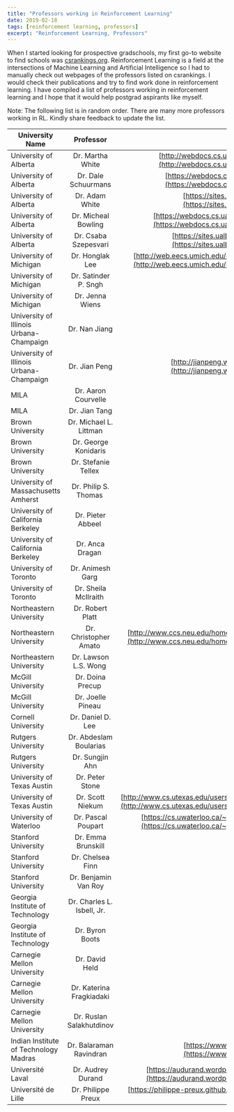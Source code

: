 ```yaml
---
title: "Professors working in Reinforcement Learning"
date: 2019-02-18
tags: [reinforcement learning, professors]
excerpt: "Reinforcement Learning, Professors"
---
```


When I started looking for prospective gradschools, my first go-to website to find schools was [csrankings.org](http://csrankings.org). Reinforcement Learning is a field at the intersections of Machine Learning and Artificial Intelligence so I had to manually check out webpages of the professors listed on csrankings. I would check their publications and try to find work done in reinforcement learning. I have compiled a list of professors working in reinforcement learning and I hope that it would help postgrad aspirants like myself. 

Note: The following list is in random order. There are many more professors working in RL. Kindly share feedback to update the list.

| University Name        | Professor            | Link to Webpage  |
| ------------- |:-------------:|  -----:|
| University of Alberta  | Dr. Martha White     | [http://webdocs.cs.ualberta.ca/~whitem/](http://webdocs.cs.ualberta.ca/~whitem/) |
| University of Alberta  | Dr. Dale Schuurmans  | [https://webdocs.cs.ualberta.ca/~dale/](https://webdocs.cs.ualberta.ca/~dale/)|
| University of Alberta  | Dr. Adam White       | [https://sites.ualberta.ca/~amw8/](https://sites.ualberta.ca/~amw8/)|
| University of Alberta  | Dr. Micheal Bowling  | [https://webdocs.cs.ualberta.ca/~bowling/](https://webdocs.cs.ualberta.ca/~bowling/)|
| University of Alberta  | Dr. Csaba Szepesvari | [https://sites.ualberta.ca/~szepesva/](https://sites.ualberta.ca/~szepesva/)|
| University of Michigan | Dr. Honglak Lee      | [http://web.eecs.umich.edu/~honglak/index.html](http://web.eecs.umich.edu/~honglak/index.html)|
| University of Michigan | Dr. Satinder P. Sngh | |
| University of Michigan | Dr. Jenna Wiens      | |
| University of Illinois Urbana-Champaign | Dr. Nan Jiang      | |
| University of Illinois Urbana-Champaign | Dr. Jian Peng      | [http://jianpeng.web.engr.illinois.edu/](http://jianpeng.web.engr.illinois.edu/)|
| MILA | Dr. Aaron Courvelle      | |
| MILA | Dr. Jian Tang      | |
| Brown University | Dr. Michael L. Littman      | |
| Brown University | Dr. George Konidaris      | |
| Brown University | Dr. Stefanie Tellex       | |
| University of Massachusetts Amherst | Dr. Philip S. Thomas       | |
| University of California Berkeley | Dr. Pieter Abbeel       | |
| University of California Berkeley | Dr. Anca Dragan       | |
| University of Toronto | Dr. Animesh Garg       | |
| University of Toronto | Dr. Sheila McIlraith       | |
| Northeastern University | Dr. Robert Platt       | |
| Northeastern University | Dr. Christopher Amato       | [http://www.ccs.neu.edu/home/camato/index.html](http://www.ccs.neu.edu/home/camato/index.html)|
| Northeastern University | Dr. Lawson L.S. Wong       | |
| McGill University | Dr. Doina Precup       | |
| McGill University | Dr. Joelle Pineau       | |
| Cornell University | Dr. Daniel D. Lee       | |
| Rutgers University | Dr. Abdeslam Boularias      | |
| Rutgers University | Dr. Sungjin Ahn      | |
| University of Texas Austin | Dr. Peter Stone      | |
| University of Texas Austin | Dr. Scott Niekum      | [http://www.cs.utexas.edu/users/sniekum/index.php](http://www.cs.utexas.edu/users/sniekum/index.php)|
| University of Waterloo | Dr. Pascal Poupart     | [https://cs.uwaterloo.ca/~ppoupart/index.html](https://cs.uwaterloo.ca/~ppoupart/index.html)|
| Stanford University | Dr. Emma Brunskill     | |
| Stanford University | Dr. Chelsea Finn     | |
| Stanford University | Dr. Benjamin Van Roy     | |
| Georgia Institute of Technology | Dr. Charles L. Isbell, Jr.     | |
| Georgia Institute of Technology | Dr. Byron Boots     | |
| Carnegie Mellon University | Dr. David Held     | |
| Carnegie Mellon University | Dr. Katerina Fragkiadaki     | |
| Carnegie Mellon University | Dr. Ruslan Salakhutdinov     | |
| Indian Institute of Technology Madras | Dr. Balaraman Ravindran     | [https://www.cse.iitm.ac.in/~ravi/](https://www.cse.iitm.ac.in/~ravi/)|
| Université Laval | Dr. Audrey Durand  | [https://audurand.wordpress.com/a-propos/](https://audurand.wordpress.com/a-propos/)|
| Université de Lille | Dr. Philippe Preux | [https://philippe-preux.github.io/](https://philippe-preux.github.io/)|
